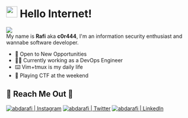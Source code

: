 # <img src="https://emojis.slackmojis.com/emojis/images/1577305505/7373/hand_wave.gif?1577305505" width="30"/> Hello Internet!
<img src="https://media.tenor.com/images/334b854514d6b016025eea26618baa46/tenor.gif"></br>
My name is **Rafi** aka **c0r444**, I'm an information security enthusiast and wannabe software developer.
- 🌟 Open to New Opportunities
- 👨‍💻 Currently working as a DevOps Engineer
- ⌨️ Vim+tmux is my daily life
- 🚩 Playing CTF at the weekend

<!-- ## 💻 My Favourite Tools ⚙️ and Weapons 🔫
<br />
 -->

## 📍 Reach Me Out 🙌
[<img alt="abdarafi | Instagram" src="https://img.shields.io/badge/instagram-%23E4405F.svg?&style=for-the-badge&logo=instagram&logoColor=white" />][instagram]
[<img alt="abdarafi | Twitter" src="https://img.shields.io/badge/twitter-%231DA1F2.svg?&style=for-the-badge&logo=twitter&logoColor=white" />][twitter]
[<img alt="abdarafi | LinkedIn" src="https://img.shields.io/badge/linkedin-%230077B5.svg?&style=for-the-badge&logo=linkedin&logoColor=white" />][linkedin]
<br/>

[twitter]: https://twitter.com/abdarafi06
[instagram]: https://instagram.com/abdarafi
[linkedin]: https://linkedin.com/in/abdarafi
